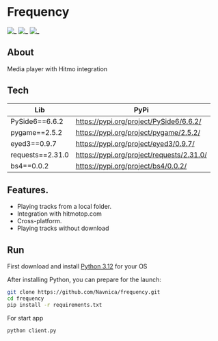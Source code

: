 # Frequency

[![_](https://img.shields.io/badge/License-WTFPL-brightgreen.svg)](http://www.wtfpl.net/about/)
[![_](https://img.shields.io/badge/Main%20Language-Python-yellow?labelColor=gray&style=fla)](https://python.org)
[![_](https://img.shields.io/badge/CoreLib-PySide6-green?labelColor=gray&style=fla)](https://pypi.org/project/PySide6/)


## About
Media player with Hitmo integration

## Tech

| Lib              | PyPi                                      |
|------------------|-------------------------------------------|
| PySide6==6.6.2   | https://pypi.org/project/PySide6/6.6.2/   |
| pygame==2.5.2    | https://pypi.org/project/pygame/2.5.2/    |
| eyed3==0.9.7     | https://pypi.org/project/eyed3/0.9.7/     |
| requests==2.31.0 | https://pypi.org/project/requests/2.31.0/ |
| bs4==0.0.2       | https://pypi.org/project/bs4/0.0.2/       |


## Features.
- Playing tracks from a local folder.
- Integration with hitmotop.com
- Cross-platform.
- Playing tracks without download

## Run

First download and install [Python 3.12] for your OS


After installing Python, you can prepare for the launch:
```sh
git clone https://github.com/Navnica/frequency.git
cd frequency
pip install -r requirements.txt
```

For start app

```shell
python client.py
```

[Python 3.12]: <https://www.python.org/downloads/release/python-3120/>